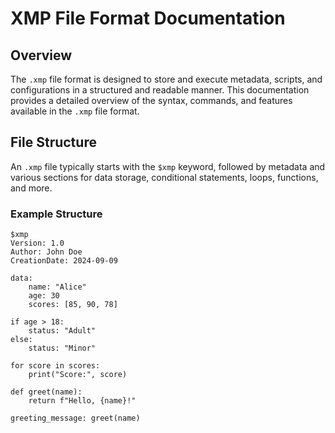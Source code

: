 # XMP File Format Documentation

## Overview

The `.xmp` file format is designed to store and execute metadata, scripts, and configurations in a structured and readable manner. This documentation provides a detailed overview of the syntax, commands, and features available in the `.xmp` file format.

## File Structure

An `.xmp` file typically starts with the `$xmp` keyword, followed by metadata and various sections for data storage, conditional statements, loops, functions, and more.

### Example Structure

```plaintext
$xmp
Version: 1.0
Author: John Doe
CreationDate: 2024-09-09

data:
    name: "Alice"
    age: 30
    scores: [85, 90, 78]

if age > 18:
    status: "Adult"
else:
    status: "Minor"

for score in scores:
    print("Score:", score)

def greet(name):
    return f"Hello, {name}!"

greeting_message: greet(name)
